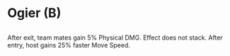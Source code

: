 # Ogier (B)

## 

After exit, team mates gain 5% Physical DMG. Effect does not stack. After entry, host gains 25% faster Move Speed.
